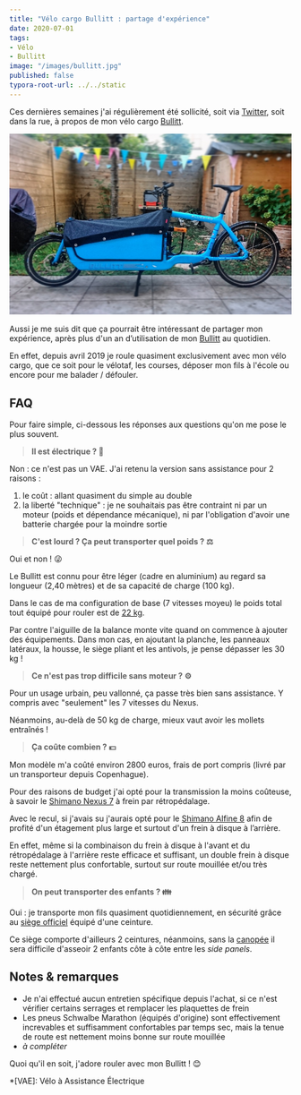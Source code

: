 ```yaml
---
title: "Vélo cargo Bullitt : partage d'expérience"
date: 2020-07-01
tags:
- Vélo
- Bullitt
image: "/images/bullitt.jpg"
published: false
typora-root-url: ../../static
---
```


Ces dernières semaines j'ai régulièrement été sollicité, soit via [Twitter](https://twitter.com/Narno), soit dans la rue, à propos de mon vélo cargo [Bullitt](/tags/bullitt).

![Vélo cargo Bullitt Bluebird vu de profil](/images/bullitt.jpg?resize=800&responsive "Vélo cargo Bullitt Bluebird vu de profil")

Aussi je me suis dit que ça pourrait être intéressant de partager mon expérience, après plus d'un an d’utilisation de mon [Bullitt](/tags/bullitt) au quotidien.

En effet, depuis avril 2019 je roule quasiment exclusivement avec mon vélo cargo, que ce soit pour le vélotaf, les courses, déposer mon fils à l'école ou encore pour me balader / défouler.
<!-- break -->

## FAQ

Pour faire simple, ci-dessous les réponses aux questions qu'on me pose le plus souvent.

> **Il est électrique ? 🔌**

Non : ce n'est pas un VAE. J'ai retenu la version sans assistance pour 2 raisons :

1. le coût : allant quasiment du simple au double
2. la liberté "technique" : je ne souhaitais pas être contraint ni par un moteur (poids et dépendance mécanique), ni par l'obligation d'avoir une batterie chargée pour la moindre sortie

> **C'est lourd ? Ça peut transporter quel poids ? ⚖️**

Oui et non ! 😜

Le Bullitt est connu pour être léger (cadre en aluminium) au regard sa longueur (2,40 mètres) et de sa capacité de charge (100 kg).

Dans le cas de ma configuration de base (7 vitesses moyeu) le poids total tout équipé pour rouler est de [22 kg](http://www.larryvsharry.com/technical-info/#content).

Par contre l'aiguille de la balance monte vite quand on commence à ajouter des équipements. Dans mon cas, en ajoutant la planche, les panneaux latéraux, la housse, le siège pliant et les antivols, je pense dépasser les 30 kg !

> **Ce n'est pas trop difficile sans moteur ? ⚙️**

Pour un usage urbain, peu vallonné, ça passe très bien sans assistance. Y compris avec "seulement" les 7 vitesses du Nexus.

Néanmoins, au-delà de 50 kg de charge, mieux vaut avoir les mollets entraînés !

> **Ça coûte combien ? 💵**

Mon modèle m'a coûté environ 2800 euros, frais de port compris (livré par un transporteur depuis Copenhague).

Pour des raisons de budget j'ai opté pour la transmission la moins coûteuse, à savoir le [Shimano Nexus 7](https://en.m.wikipedia.org/wiki/Shimano_Nexus) à frein par rétropédalage.

Avec le recul, si j'avais su j'aurais opté pour le [Shimano Alfine 8](https://en.m.wikipedia.org/wiki/Shimano_Alfine) afin de profité d'un étagement plus large et surtout d'un frein à disque à l’arrière.

En effet, même si la combinaison du frein à disque à l'avant et du rétropédalage à l'arrière reste efficace et suffisant, un double frein à disque reste nettement plus confortable, surtout sur route mouillée et/ou très chargé.

> **On peut transporter des enfants ? 👪**

Oui : je transporte mon fils quasiment quotidiennement, en sécurité grâce au [siège officiel](http://shop.larryvsharry.com/shop/accessories/childseat.html) équipé d'une ceinture.

Ce siège comporte d'ailleurs 2 ceintures, néanmoins, sans la [canopée](http://shop.larryvsharry.com/shop/accessories/canopy.html) il sera difficile d'asseoir 2 enfants côte à côte entre les _side panels_.

## Notes & remarques

- Je n'ai effectué aucun entretien spécifique depuis l'achat, si ce n'est vérifier certains serrages et remplacer les plaquettes de frein
- Les pneus Schwalbe Marathon (équipés d'origine) sont effectivement increvables et suffisamment confortables par temps sec, mais la tenue de route est nettement moins bonne sur route mouillée
- *à compléter*

Quoi qu'il en soit, j'adore rouler avec mon Bullitt ! 😊

*[VAE]: Vélo à Assistance Électrique